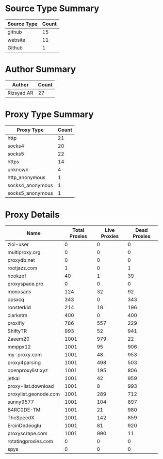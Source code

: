 # Source Type Summary

| Source Type | Count |
|-------------|-------|
| github | 15 |
| website | 11 |
| Github | 1 |


# Author Summary

| Author | Count |
|--------|-------|
| Rizsyad AR | 27 |


# Proxy Type Summary

| Proxy Type | Count |
|------------|-------|
| http | 21 |
| socks4 | 20 |
| socks5 | 22 |
| https | 14 |
| unknown | 4 |
| http_anonymous | 1 |
| socks4_anonymous | 1 |
| socks5_anonymous | 1 |


# Proxy Details

| Name | Total Proxies | Live Proxies | Dead Proxies |
|------|---------------|--------------|---------------|
| zloi-user | 0 | 0 | 0 |
| multiproxy.org | 0 | 0 | 0 |
| proxydb.net | 0 | 0 | 0 |
| rootjazz.com | 1 | 0 | 1 |
| hookzof | 40 | 1 | 39 |
| proxyspace.pro | 0 | 0 | 0 |
| monosans | 124 | 32 | 92 |
| opsxcq | 343 | 0 | 343 |
| roosterkid | 214 | 18 | 196 |
| clarketm | 400 | 0 | 400 |
| proxifly | 786 | 557 | 229 |
| ShiftyTR | 993 | 52 | 941 |
| Zaeem20 | 1001 | 979 | 22 |
| mmppx12 | 1001 | 95 | 906 |
| my-proxy.com | 1001 | 48 | 953 |
| proxy4parsing | 1001 | 498 | 503 |
| openproxylist.xyz | 1001 | 195 | 806 |
| jetkai | 1001 | 42 | 959 |
| proxy-list.download | 1001 | 8 | 993 |
| proxylist.geonode.com | 1001 | 289 | 712 |
| sunny9577 | 1001 | 104 | 897 |
| B4RC0DE-TM | 1001 | 21 | 980 |
| TheSpeedX | 1001 | 142 | 859 |
| ErcinDedeoglu | 1001 | 81 | 920 |
| proxyscrape.com | 1001 | 990 | 11 |
| rotatingproxies.com | 0 | 0 | 0 |
| spys | 0 | 0 | 0 |
